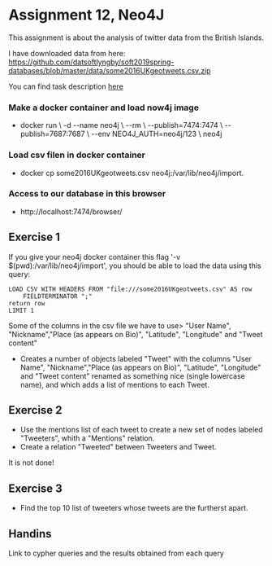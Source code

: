 # Assignment 12, Neo4J

This assignment is about the analysis of twitter data from the British Islands. 

I have downloaded data from here: 
https://github.com/datsoftlyngby/soft2019spring-databases/blob/master/data/some2016UKgeotweets.csv.zip

You can find task description [here](https://github.com/datsoftlyngby/soft2019spring-databases/blob/master/assignments/assignment12.md)

### Make a docker container and load now4j image 

* docker run \ -d --name neo4j \ --rm \ --publish=7474:7474 \ --publish=7687:7687 \ --env NEO4J_AUTH=neo4j/123 \ neo4j

### Load csv filen in docker container
    
* docker cp some2016UKgeotweets.csv neo4j:/var/lib/neo4j/import.

### Access to our database in this browser

* http://localhost:7474/browser/

## Exercise 1
If you give your neo4j docker container this flag '-v $(pwd):/var/lib/neo4j/import', you should be able to load the data using this query:

```cypher
LOAD CSV WITH HEADERS FROM "file:///some2016UKgeotweets.csv" AS row 
    FIELDTERMINATOR ";"
return row
LIMIT 1
```

Some of the columns in the csv file we have to use>
"User Name", "Nickname","Place (as appears on Bio)", "Latitude", "Longitude" and "Tweet content"

* Creates a number of objects labeled "Tweet" with the columns "User Name", "Nickname","Place (as appears on Bio)", "Latitude", "Longitude" and "Tweet content" renamed as something nice (single lowercase name), and which adds a list of mentions to each Tweet.

## Exercise 2
* Use the mentions list of each tweet to create a new set of nodes labeled "Tweeters", whith a "Mentions" relation.
* Create a relation "Tweeted" between Tweeters and Tweet.

It is not done!

## Exercise 3
* Find the top 10 list of tweeters whose tweets are the furtherst apart.

## Handins
Link to cypher queries and the results obtained from each query

